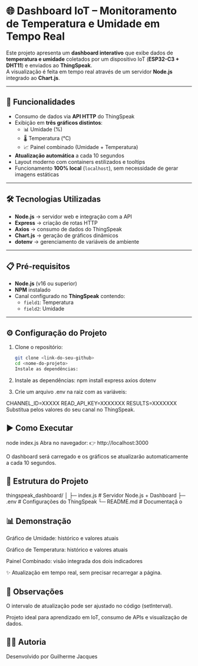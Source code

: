 # 🌐 Dashboard IoT – Monitoramento de Temperatura e Umidade em Tempo Real

Este projeto apresenta um **dashboard interativo** que exibe dados de **temperatura e umidade** coletados por um dispositivo IoT (**ESP32-C3 + DHT11**) e enviados ao **ThingSpeak**.  
A visualização é feita em tempo real através de um servidor **Node.js** integrado ao **Chart.js**.

---

## 🚀 Funcionalidades

- Consumo de dados via **API HTTP** do ThingSpeak
- Exibição em **três gráficos distintos**:
  - 📊 Umidade (%)
  - 🌡️ Temperatura (°C)
  - 📈 Painel combinado (Umidade + Temperatura)
- **Atualização automática** a cada 10 segundos
- Layout moderno com containers estilizados e tooltips
- Funcionamento **100% local** (`localhost`), sem necessidade de gerar imagens estáticas

---

## 🛠️ Tecnologias Utilizadas

- **Node.js** → servidor web e integração com a API
- **Express** → criação de rotas HTTP
- **Axios** → consumo de dados do ThingSpeak
- **Chart.js** → geração de gráficos dinâmicos
- **dotenv** → gerenciamento de variáveis de ambiente

---

## 📋 Pré-requisitos

- **Node.js** (v16 ou superior)
- **NPM** instalado
- Canal configurado no **ThingSpeak** contendo:
  - `field1`: Temperatura
  - `field2`: Umidade

---

## ⚙️ Configuração do Projeto

1. Clone o repositório:
   ```bash
   git clone <link-do-seu-github>
   cd <nome-do-projeto>
   Instale as dependências:
   ```

2. Instale as dependências:
npm install express axios dotenv

3. Crie um arquivo .env na raiz com as variáveis:

CHANNEL_ID=XXXXX
READ_API_KEY=XXXXXXX
RESULTS=XXXXXXX
Substitua pelos valores do seu canal no ThingSpeak.

## ▶️ Como Executar

node index.js
Abra no navegador:
👉 http://localhost:3000

O dashboard será carregado e os gráficos se atualizarão automaticamente a cada 10 segundos.

## 📂 Estrutura do Projeto


thingspeak_dashboard/
│
├─ index.js # Servidor Node.js + Dashboard
├─ .env # Configurações do ThingSpeak
└─ README.md # Documentaçã
o
## 📊 Demonstração
Gráfico de Umidade: histórico e valores atuais

Gráfico de Temperatura: histórico e valores atuais

Painel Combinado: visão integrada dos dois indicadores

✨ Atualização em tempo real, sem precisar recarregar a página.

## 🔎 Observações
O intervalo de atualização pode ser ajustado no código (setInterval).

Projeto ideal para aprendizado em IoT, consumo de APIs e visualização de dados.

## 👩‍💻 Autoria
Desenvolvido por Guilherme Jacques
